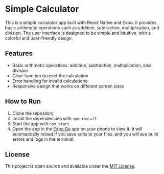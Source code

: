 # Simple Calculator

This is a simple calculator app built with React Native and Expo. It provides basic arithmetic operations such as addition, subtraction, multiplication, and division. The user interface is designed to be simple and intuitive, with a colorful and user-friendly design.

## Features

- Basic arithmetic operations: addition, subtraction, multiplication, and division
- Clear function to reset the calculation
- Error handling for invalid calculations
- Responsive design that works on different screen sizes

## How to Run

1. Clone the repository
2. Install the dependencies with `npm install`
3. Start the app with `npm start`
4. Open the app in the [Expo Go](https://expo.dev/client) app on your phone to view it. It will automatically reload if you save edits to your files, and you will see build errors and logs in the terminal.

## License

This project is open source and available under the [MIT License](LICENSE).